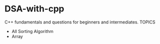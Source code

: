 # DSA-with-cpp
C++ fundamentals and questions for beginners and intermediates.
  TOPICS
* All Sorting Algorithm
* Array
